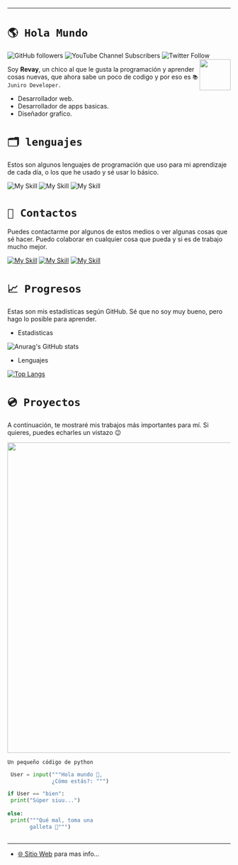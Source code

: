 
---
# ``🌎 Hola Mundo``
![GitHub followers](https://img.shields.io/github/followers/revay3d?style=social) ![YouTube Channel Subscribers](https://img.shields.io/youtube/channel/subscribers/UCE7NWSOlaZ4IOXfIuBip_kQ) ![Twitter Follow](https://img.shields.io/twitter/follow/revayDev?style=social) <img align='right' src="https://i.ibb.co/zr4fNfh/Iz6o-UDs-AAAAASUVORK5-CYII.png" width="70">

Soy **Revay**, un chico al que le gusta la programación y aprender cosas nuevas, que ahora sabe un poco de codigo y por eso es ``📚 Juniro Developer.``

* Desarrollador web.
* Desarrollador de apps basicas.
* Diseñador grafico.

# ``🗂 lenguajes``
Estos son algunos lenguajes de programación que uso para mi aprendizaje de cada día, o los que he usado y sé usar lo básico.

![My Skill](https://skillicons.dev/icons?i=py) ![My Skill](https://skillicons.dev/icons?i=html) ![My Skill](https://skillicons.dev/icons?i=css) 

# ``📣 Contactos``
Puedes contactarme por algunos de estos medios o ver algunas cosas que sé hacer. Puedo colaborar en cualquier cosa que pueda y si es de trabajo mucho mejor.

[![My Skill](https://skillicons.dev/icons?i=discord)](https://discord.com/users/1066481602403766313) [![My Skill](https://skillicons.dev/icons?i=twitter)](https://twitter.com/revayDev?s=09) [![My Skill](https://skillicons.dev/icons?i=github)](https://github.com/Revay3d) 

# ``📈 Progresos``
Estas son mis estadísticas según GitHub. Sé que no soy muy bueno, pero hago lo posible para aprender.

* Estadisticas

![Anurag's GitHub stats](https://github-readme-stats.vercel.app/api?username=revay3d&show_icons=true&theme=dark&locale=es)

* Lenguajes

[![Top Langs](https://github-readme-stats.vercel.app/api/top-langs/?username=revay3d&layout=compact)](https://github.com/revay3d/github-readme-stats&locale=es)

# ``💿 Proyectos``
A continuación, te mostraré mis trabajos más importantes para mí. Si quieres, puedes echarles un vistazo 😉

<p align="center">
  <a href="https://github.com/revay3d/SafeBox">
<img src="https://opengraph.githubassets.com/<any_hash_number>/revay3d/SafeBox"  width="700">

 </a>
</p>

`Un pequeño código de python`
```Python
 User = input("""Hola mundo 👋,
              ¿Cómo estás?: """)

if User == "bien":
 print("Súper siuu...")
 
else:
 print("""Qué mal, toma una 
       galleta 🍪""")
 
```
---

* [🌐 Sitio Web](https://revaydev.neocities.org/) para mas info...
